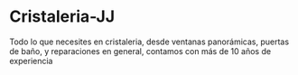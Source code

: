 # Cristaleria-JJ
Todo lo que necesites en cristaleria, desde ventanas panorámicas, puertas de baño, y reparaciones en general, contamos con más de 10 años de experiencia
